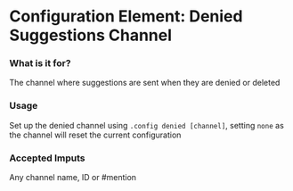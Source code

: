 # Configuration Element: Denied Suggestions Channel

### What is it for?
The channel where suggestions are sent when they are denied or deleted

### Usage
Set up the denied channel using `.config denied [channel]`, setting `none` as the channel will reset the current configuration

### Accepted Imputs
Any channel name, ID or #mention
